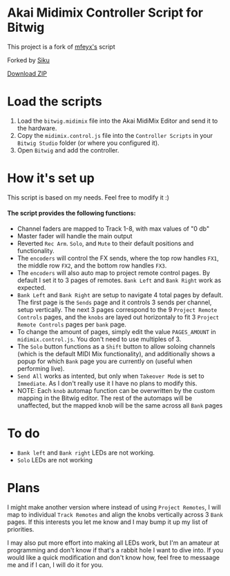 # Akai Midimix Controller Script for Bitwig
This project is a fork of [mfeyx's](https://github.com/mfeyx/akai-midimix-bitwig) script

Forked by [Siku](https://siku.studio/)

[Download ZIP](https://github.com/SikuAudio/akai-midimix-bitwig/archive/refs/heads/main.zip)

# Load the scripts

1. Load the `bitwig.midimix` file into the Akai MidiMix Editor and send it to the hardware.
2. Copy the `midimix.control.js` file into the `Controller Scripts` in your `Bitwig Studio` folder (or where you configured it).
3. Open `Bitwig` and add the controller.

# How it's set up

This script is based on my needs. Feel free to modify it :)


#### The script provides the following functions:

- Channel faders are mapped to Track 1-8, with max values of "0 db"
- Master fader will handle the main output
- Reverted `Rec Arm`. `Solo`, and `Mute` to their default positions and functionality.
- The `encoders` will control the FX sends, where the top row handles `FX1`, the middle row `FX2`, and the bottom row handles `FX3`.
- The `encoders` will also auto map to project remote control pages. By default I set it to 3 pages of remotes. `Bank Left` and `Bank Right` work as expected.
- `Bank Left` and `Bank Right` are setup to navigate 4 total pages by default. The first page is the `Sends` page and it controls 3 sends per channel, setup vertically. The next 3 pages correspond to the 9 `Project Remote Controls` pages, and the `knobs` are layed out horizontaly to fit 3 `Project Remote Controls` pages per `bank` page.
- To change the amount of pages, simply edit the value `PAGES_AMOUNT` in `midimix.control.js`. You don't need to use multiples of 3.
- The `Solo` button functions as a `Shift` button to allow soloing channels (which is the default MIDI Mix functionality), and additionally shows a popup for which `Bank` page you are currently on (useful when performing live).
- `Send All` works as intented, but only when `Takeover Mode` is set to `Immediate`. As I don't really use it I have no plans to modify this.
- NOTE: Each `knob` automap function can be overwritten by the custom mapping in the Bitwig editor. The rest of the automaps will be unaffected, but the mapped knob will be the same across all `Bank` pages

# To do

- `Bank left` and `Bank right` LEDs are not working.
- `Solo` LEDs are not working

# Plans

I might make another version where instead of using `Project Remotes`, I will map to individual `Track Remotes` and align the knobs vertically across 3 `Bank` pages. If this interests you let me know and I may bump it up my list of priorities.

I may also put more effort into making all LEDs work, but I'm an amateur at programming and don't know if that's a rabbit hole I want to dive into. If you would like a quick modification and don't know how, feel free to messaage me and if I can, I will do it for you.
